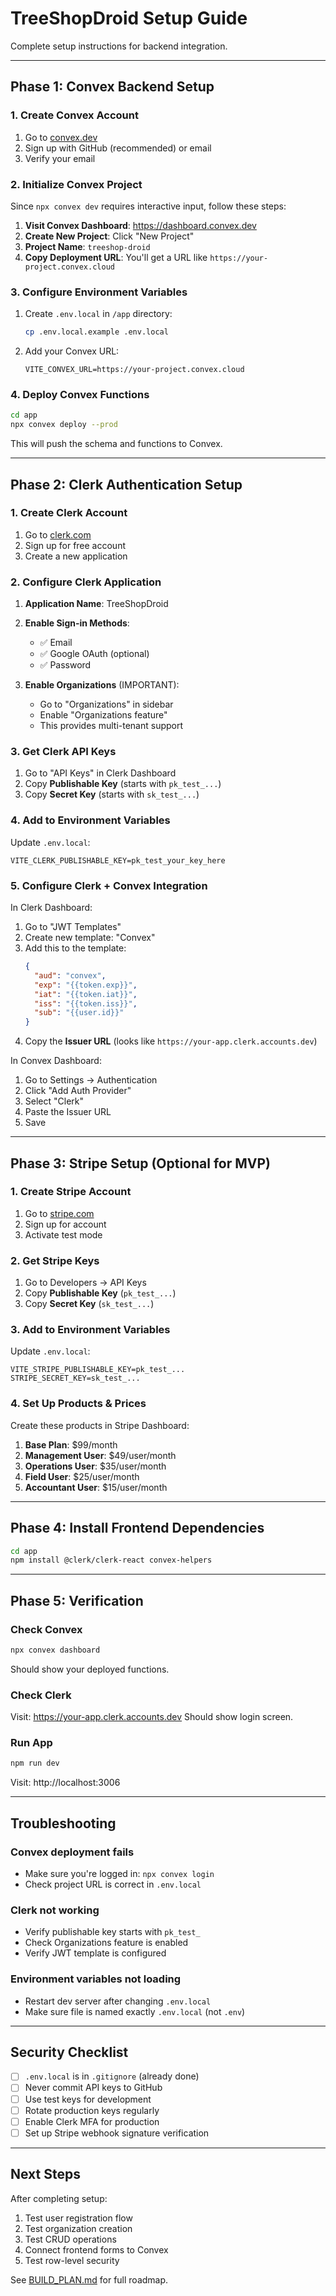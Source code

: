 # TreeShopDroid Setup Guide

Complete setup instructions for backend integration.

---

## Phase 1: Convex Backend Setup

### 1. Create Convex Account

1. Go to [convex.dev](https://convex.dev)
2. Sign up with GitHub (recommended) or email
3. Verify your email

### 2. Initialize Convex Project

Since `npx convex dev` requires interactive input, follow these steps:

1. **Visit Convex Dashboard**: https://dashboard.convex.dev
2. **Create New Project**: Click "New Project"
3. **Project Name**: `treeshop-droid`
4. **Copy Deployment URL**: You'll get a URL like `https://your-project.convex.cloud`

### 3. Configure Environment Variables

1. Create `.env.local` in `/app` directory:
   ```bash
   cp .env.local.example .env.local
   ```

2. Add your Convex URL:
   ```
   VITE_CONVEX_URL=https://your-project.convex.cloud
   ```

### 4. Deploy Convex Functions

```bash
cd app
npx convex deploy --prod
```

This will push the schema and functions to Convex.

---

## Phase 2: Clerk Authentication Setup

### 1. Create Clerk Account

1. Go to [clerk.com](https://clerk.com)
2. Sign up for free account
3. Create a new application

### 2. Configure Clerk Application

1. **Application Name**: TreeShopDroid
2. **Enable Sign-in Methods**:
   - ✅ Email
   - ✅ Google OAuth (optional)
   - ✅ Password

3. **Enable Organizations** (IMPORTANT):
   - Go to "Organizations" in sidebar
   - Enable "Organizations feature"
   - This provides multi-tenant support

### 3. Get Clerk API Keys

1. Go to "API Keys" in Clerk Dashboard
2. Copy **Publishable Key** (starts with `pk_test_...`)
3. Copy **Secret Key** (starts with `sk_test_...`)

### 4. Add to Environment Variables

Update `.env.local`:
```
VITE_CLERK_PUBLISHABLE_KEY=pk_test_your_key_here
```

### 5. Configure Clerk + Convex Integration

In Clerk Dashboard:
1. Go to "JWT Templates"
2. Create new template: "Convex"
3. Add this to the template:
   ```json
   {
     "aud": "convex",
     "exp": "{{token.exp}}",
     "iat": "{{token.iat}}",
     "iss": "{{token.iss}}",
     "sub": "{{user.id}}"
   }
   ```
4. Copy the **Issuer URL** (looks like `https://your-app.clerk.accounts.dev`)

In Convex Dashboard:
1. Go to Settings → Authentication
2. Click "Add Auth Provider"
3. Select "Clerk"
4. Paste the Issuer URL
5. Save

---

## Phase 3: Stripe Setup (Optional for MVP)

### 1. Create Stripe Account

1. Go to [stripe.com](https://stripe.com)
2. Sign up for account
3. Activate test mode

### 2. Get Stripe Keys

1. Go to Developers → API Keys
2. Copy **Publishable Key** (`pk_test_...`)
3. Copy **Secret Key** (`sk_test_...`)

### 3. Add to Environment Variables

Update `.env.local`:
```
VITE_STRIPE_PUBLISHABLE_KEY=pk_test_...
STRIPE_SECRET_KEY=sk_test_...
```

### 4. Set Up Products & Prices

Create these products in Stripe Dashboard:

1. **Base Plan**: $99/month
2. **Management User**: $49/user/month
3. **Operations User**: $35/user/month
4. **Field User**: $25/user/month
5. **Accountant User**: $15/user/month

---

## Phase 4: Install Frontend Dependencies

```bash
cd app
npm install @clerk/clerk-react convex-helpers
```

---

## Phase 5: Verification

### Check Convex
```bash
npx convex dashboard
```
Should show your deployed functions.

### Check Clerk
Visit: https://your-app.clerk.accounts.dev
Should show login screen.

### Run App
```bash
npm run dev
```
Visit: http://localhost:3006

---

## Troubleshooting

### Convex deployment fails
- Make sure you're logged in: `npx convex login`
- Check project URL is correct in `.env.local`

### Clerk not working
- Verify publishable key starts with `pk_test_`
- Check Organizations feature is enabled
- Verify JWT template is configured

### Environment variables not loading
- Restart dev server after changing `.env.local`
- Make sure file is named exactly `.env.local` (not `.env`)

---

## Security Checklist

- [ ] `.env.local` is in `.gitignore` (already done)
- [ ] Never commit API keys to GitHub
- [ ] Use test keys for development
- [ ] Rotate production keys regularly
- [ ] Enable Clerk MFA for production
- [ ] Set up Stripe webhook signature verification

---

## Next Steps

After completing setup:
1. Test user registration flow
2. Test organization creation
3. Test CRUD operations
4. Connect frontend forms to Convex
5. Test row-level security

See [BUILD_PLAN.md](./BUILD_PLAN.md) for full roadmap.
